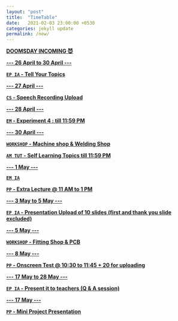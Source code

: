 ```yaml
---
layout: "post"
title:  "TimeTable"
date:   2021-02-03 23:00:00 +0530
categories: jekyll update
permalink: /new/
---
```


<u><b>DOOMSDAY INCOMING 😈

--- 26 April to 30 April ---

`EP IA` - Tell Your Topics

--- 27 April ---

`CS` - Speech Recording Upload

--- 28 April ---

`EM` - Experiment 4 : till 11:59 PM

--- 30 April ---

`WORKSHOP` - Machine shop & Welding Shop

`AM TUT` - Self Learning Topics till 11:59 PM

--- 1 May ---

`EM IA`

`PP` - Extra Lecture @ 11 AM to 1 PM

--- 3 May to 5 May ---

`EP IA` - Presentation Upload of 10 slides (first and thank you slide excluded)

--- 5 May ---

`WORKSHOP` - Fitting Shop & PCB

--- 8 May ---

`PP` - Onscreen Test @ 10:30 to 11:45 + 20 for uploading

--- 17 May to 28 May ---

`EP IA` - Present it to teachers (Q & A session)

--- 17 May ---

`PP` - Mini Project Presentation 